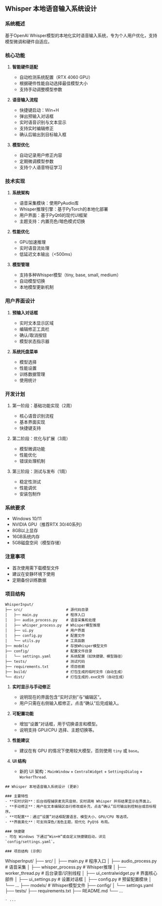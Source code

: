 ## Whisper 本地语音输入系统设计

### 系统概述
基于OpenAI Whisper模型的本地化实时语音输入系统，专为个人用户优化，支持模型微调和硬件自适应。

### 核心功能
1. **智能硬件适配**
   - 自动检测系统配置（RTX 4060 GPU）
   - 根据硬件性能自动选择最佳模型大小
   - 支持手动调整模型参数

2. **语音输入流程**
   - 快捷键启动：Win+H
   - 弹出预输入对话框
   - 实时语音识别与文本显示
   - 支持实时编辑修正
   - 确认后输出到目标输入框

3. **模型优化**
   - 自动记录用户修正内容
   - 定期微调模型参数
   - 支持个人语音特征学习

### 技术实现
1. **系统架构**
   - 语音采集模块：使用PyAudio库
   - Whisper推理引擎：基于PyTorch的本地化部署
   - 用户界面：基于PyQt6的现代UI框架
   - 主题支持：内置亮色/暗色模式切换

2. **性能优化**
   - GPU加速推理
   - 实时语音流处理
   - 低延迟文本输出（<500ms）

3. **模型管理**
   - 支持多种Whisper模型（tiny, base, small, medium）
   - 自动模型切换
   - 本地模型更新机制

### 用户界面设计
1. **预输入对话框**
   - 实时文本显示区域
   - 编辑修正工具栏
   - 确认/取消按钮
   - 模型状态指示器

2. **系统托盘菜单**
   - 模型选择
   - 性能设置
   - 训练数据管理
   - 使用统计

### 开发计划
1. 第一阶段：基础功能实现（2周）
   - 核心语音识别流程
   - 基本界面实现
   - 快捷键支持

2. 第二阶段：优化与扩展（3周）
   - 模型微调功能
   - 性能优化
   - 错误处理机制

3. 第三阶段：测试与发布（1周）
   - 稳定性测试
   - 性能调优
   - 安装包制作

### 系统要求
- Windows 10/11
- NVIDIA GPU（推荐RTX 30/40系列）
- 8GB以上显存
- 16GB系统内存
- 5GB磁盘空间（模型存储）

### 注意事项
- 首次使用需下载模型文件
- 建议在安静环境下使用
- 定期备份训练数据



### 项目结构
```
WhisperInput/
├── src/                    # 源代码目录
│   ├── main.py             # 程序入口
│   ├── audio_process.py    # 语音采集和处理
│   ├── whisper_process.py  # Whisper模型推理
│   ├── ui.py               # 用户界面
│   ├── config.py           # 配置文件
│   └── utils.py            # 工具函数
├── models/                 # 存放Whisper模型文件
├── config/                 # 配置文件目录
│   └── settings.yaml       # 系统配置（如快捷键、模型路径）
├── tests/                  # 测试代码
├── requirements.txt        # 项目依赖
├── build/                  # 打包生成的临时文件（自动生成）
└── dist/                   # 打包生成的.exe文件（自动生成）
```






































1. **实时显示与手动修正**  
   - 说明现在的界面包含“实时识别”与“编辑区”。  
   - 用户只需在右侧输入框修正，点击“确认”后完成输入。

2. **可配置功能**  
   - 增加“设置”对话框，用于切换语言和模型。  
   - 说明支持 GPU/CPU 选择、主题切换等。

3. **性能建议**  
   - 建议在有 GPU 的情况下使用较大模型，否则使用 `tiny` 或 `base`。

4. **UI 结构**  
   - 新的 UI 架构：`MainWindow` + `CentralWidget` + `SettingsDialog` + `WorkerThread`.

```
## Whisper 本地语音输入系统设计 (更新)

### 主要特性
- **实时识别**：后台线程捕获麦克风音频，实时调用 Whisper 并将结果显示在界面上。
- **手动修正**：用户在文本编辑区自行修改或补充，点击“确认”后可输出到控制台或目标程序。
- **可配置**：通过“设置”对话框配置语言、模型大小、GPU/CPU 等选项。
- **界面美化**：可支持深色/浅色主题，现代化 PyQt6 布局。

### 快捷键
- 可在 Windows 下通过“Win+H”或自定义快捷键启动，详见 `config/settings.yaml`。

### 项目结构 (示例)
```
WhisperInput/
├── src/
│   ├── main.py               # 程序入口
│   ├── audio_process.py      # 语音采集
│   ├── whisper_process.py    # Whisper推理
│   ├── worker_thread.py      # 后台录音/识别线程
│   ├── ui_centralwidget.py   # 界面核心部件
│   ├── ui_settings.py        # 设置对话框
│   ├── config.py             # 预留配置模块
│   └── ...
├── models/                   # Whisper模型文件
├── config/
│   └── settings.yaml
├── tests/
├── requirements.txt
├── README.md
└── ...
```
- ...

